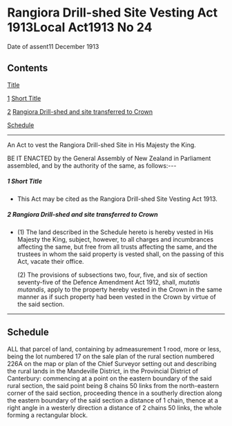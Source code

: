 # Rangiora Drill-shed Site Vesting Act 1913Local Act1913 No 24

Date of assent11 December 1913

## Contents

[Title][0]

[1][1] [Short Title][1]

[2][2] [Rangiora Drill-shed and site transferred to Crown][2]

[Schedule][3]  
[][3]

---

An Act to vest the Rangiora Drill-shed Site in His Majesty the King.

BE IT ENACTED by the General Assembly of New Zealand in Parliament assembled, and by the authority of the same, as follows:---

##### 1 Short Title
    
*   This Act may be cited as the Rangiora Drill-shed Site Vesting Act 1913\.

##### 2 Rangiora Drill-shed and site transferred to Crown
    
*   (1) The land described in the Schedule hereto is hereby vested in His Majesty the King, subject, however, to all charges and incumbrances affecting the same, but free from all trusts affecting the same, and the trustees in whom the said property is vested shall, on the passing of this Act, vacate their office.
    
    (2) The provisions of subsections two, four, five, and six of section seventy-five of the Defence Amendment Act 1912, shall, _mutatis mutandis_, apply to the property hereby vested in the Crown in the same manner as if such property had been vested in the Crown by virtue of the said section.

---

## Schedule

ALL that parcel of land, containing by admeasurement 1 rood, more or less, being the lot numbered 17 on the sale plan of the rural section numbered 226A on the map or plan of the Chief Surveyor setting out and describing the rural lands in the Mandeville District, in the Provincial District of Canterbury: commencing at a point on the eastern boundary of the said rural section, the said point being 8 chains 50 links from the north-eastern corner of the said section, proceeding thence in a southerly direction along the eastern boundary of the said section a distance of 1 chain, thence at a right angle in a westerly direction a distance of 2 chains 50 links, the whole forming a rectangular block.

[0]: http://www.legislation.govt.nz/act/local/1913/0024/latest/whole.html#DLM39144
[1]: http://www.legislation.govt.nz/act/local/1913/0024/latest/whole.html#DLM39146
[2]: http://www.legislation.govt.nz/act/local/1913/0024/latest/whole.html#DLM39147
[3]: http://www.legislation.govt.nz/act/local/1913/0024/latest/whole.html#DLM39148